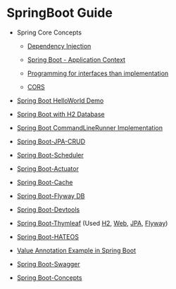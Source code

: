 # SpringBoot Guide
- Spring Core Concepts

    - [Dependency Injection](DependencyInjection.md)
    
    - [Spring Boot - Application Context](spring-boot-applicationContext)
    
    - [Programming for interfaces than implementation](ProgrammingInterface.md)
    
    - [CORS](CORS.md)
- [Spring Boot HelloWorld Demo](spring-boot-demo)
- [Spring Boot with H2 Database](spring-boot-H2DB)
- [Spring Boot CommandLineRunner Implementation](spring-boot-cmdLineRunner)
- [Spring Boot-JPA-CRUD](spring-boot-JPA-CRUD)
- [Spring Boot-Scheduler](spring-boot-scheduler)
- [Spring Boot-Actuator](spring-boot-actuator)
- [Spring Boot-Cache](spring-boot-cache)
- [Spring Boot-Flyway DB](spring-boot-flyway)
- [Spring Boot-Devtools](spring-boot-devtools)
- [Spring Boot-Thymleaf](spring-boot-thymleaf)  (Used [H2](spring-boot-H2DB), [Web](spring-boot-demo), [JPA](spring-boot-JPA-CRUD), [Flyway](spring-boot-flyway))
- [Spring Boot-HATEOS](spring-boot-hateos)
- [Value Annotation Example in Spring Boot](spring-boot-valueExample)
- [Spring Boot-Swagger](spring-boot-swagger)
- [Spring Boot-Concepts](spring-boot-concepts)